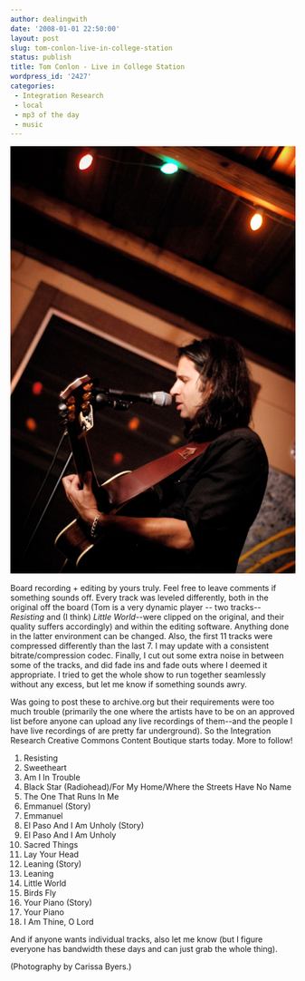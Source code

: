 ```yaml
---
author: dealingwith
date: '2008-01-01 22:50:00'
layout: post
slug: tom-conlon-live-in-college-station
status: publish
title: Tom Conlon - Live in College Station
wordpress_id: '2427'
categories:
 - Integration Research
 - local
 - mp3 of the day
 - music
---
```


![](/assets/2008/01/1673965217_fd3e816a9d_h.jpg)

Board recording + editing by yours truly. Feel free to leave comments if something sounds off. Every track was leveled differently, both in the original off the board (Tom is a very dynamic player -- two tracks-- _Resisting_ and (I think) _Little World_--were clipped on the original, and their quality suffers accordingly) and within the editing software. Anything done in the latter environment can be changed. Also, the first 11 tracks were compressed differently than the last 7. I may update with a consistent bitrate/compression codec. Finally, I cut out some extra noise in between some of the tracks, and did fade ins and fade outs where I deemed it appropriate. I tried to get the whole show to run together seamlessly without any excess, but let me know if something sounds awry.

Was going to post these to archive.org but their requirements were too much trouble (primarily the one where the artists have to be on an approved list before anyone can upload any live recordings of them--and the people I have live recordings of are pretty far underground). So the Integration Research Creative Commons Content Boutique starts today. More to follow!

1. Resisting
1. Sweetheart
1. Am I In Trouble
1. Black Star (Radiohead)/For My Home/Where the Streets Have No Name
1. The One That Runs In Me
1. Emmanuel (Story)
1. Emmanuel
1. El Paso And I Am Unholy (Story)
1. El Paso And I Am Unholy
1. Sacred Things
1. Lay Your Head
1. Leaning (Story)
1. Leaning
1. Little World
1. Birds Fly
1. Your Piano (Story)
1. Your Piano
1. I Am Thine, O Lord

And if anyone wants individual tracks, also let me know (but I figure everyone has bandwidth these days and can just grab the whole thing).

(Photography by Carissa Byers.)
